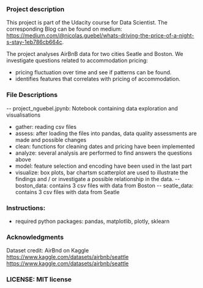 ### Project description
This project is part of the Udacity course for Data Scientist. The corresponding
Blog can be found on medium:
https://medium.com/@nicolas.guebel/whats-driving-the-price-of-a-night-s-stay-1eb786cb664c.

The project analyses AirBnB data for two cities Seatle and Boston.
We investigate questions related to accommodation pricing:
- pricing fluctuation over time and see if patterns can be found.
- identifies features that correlates with pricing of accommodation.

### File Descriptions
-- project_nguebel.jpynb: Notebook containing data exploration and visualisations
  - gather: reading csv files
  - assess: after loading the files into pandas, data quality assessments are made and possible changes
  - clean: functions for cleaning dates and pricing have been implemented
  - analyze: several analysis are performed to find answers the questions above
  - model: feature selection and encoding have been used in the last part
  - visualize: box plots, bar chartsm scatterplot are used to illustrate the
  findings and / or investigate a possible relationship in the data.
-- boston_data: contains 3 csv files with data from Boston
-- seatle_data: contains 3 csv files with data from Seatle

### Instructions:
- required python packages: pandas, matplotlib, plotly, sklearn

### Acknowledgments

Dataset credit: AirBnd on Kaggle
https://www.kaggle.com/datasets/airbnb/seattle
https://www.kaggle.com/datasets/airbnb/seattle

### LICENSE: MIT license
